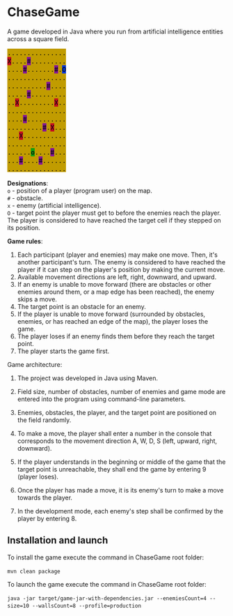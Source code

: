 # ChaseGame

A game developed in Java where you run from artificial intelligence entities across a square field.

![](misc/images/map.png "map image")

**Designations**:  
`o` - position of a player (program user) on the map.  
`#` - obstacle.  
`x` - enemy (artificial intelligence).  
`O` - target point the player must get to before the enemies reach the player. The player is considered to have reached the target cell if they stepped on its position.

**Game rules**:

1. Each participant (player and enemies) may make one move. Then, it's another participant's turn. The enemy is considered to have reached the player if it can step on the player's position by making the current move.
2. Available movement directions are left, right, downward, and upward.
3. If an enemy is unable to move forward (there are obstacles or other enemies around them, or a map edge has been reached), the enemy skips a move.
4. The target point is an obstacle for an enemy.
5. If the player is unable to move forward (surrounded by obstacles, enemies, or has reached an edge of the map), the player loses the game.
6. The player loses if an enemy finds them before they reach the target point.
7. The player starts the game first.

Game architecture:

1. The project was developed in Java using Maven.

2. Field size, number of obstacles, number of enemies and game mode are entered into the program using command-line parameters.

3. Enemies, obstacles, the player, and the target point are positioned on the field randomly.

4. To make a move, the player shall enter a number in the console that corresponds to the movement direction A, W, D, S (left, upward, right, downward).

5. If the player understands in the beginning or middle of the game that the target point is unreachable, they shall end the game by entering 9 (player loses).

6. Once the player has made a move, it is its enemy's turn to make a move towards the player.

7. In the development mode, each enemy's step shall be confirmed by the player by entering 8.

## Installation and launch

To install the game execute the command in ChaseGame root folder:

`mvn clean package`

To launch the game execute the command in ChaseGame root folder:

`java -jar target/game-jar-with-dependencies.jar --enemiesCount=4 --size=10 --wallsCount=8 --profile=production`
